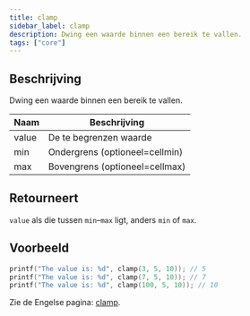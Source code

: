 ```yaml
---
title: clamp
sidebar_label: clamp
description: Dwing een waarde binnen een bereik te vallen.
tags: ["core"]
---
```


<LowercaseNote />

## Beschrijving

Dwing een waarde binnen een bereik te vallen.

| Naam | Beschrijving |
| ---- | ------------ |
| value | De te begrenzen waarde |
| min | Ondergrens (optioneel=cellmin) |
| max | Bovengrens (optioneel=cellmax) |

## Retourneert

`value` als die tussen `min`–`max` ligt, anders `min` of `max`.

## Voorbeeld

```c
printf("The value is: %d", clamp(3, 5, 10)); // 5
printf("The value is: %d", clamp(7, 5, 10)); // 7
printf("The value is: %d", clamp(100, 5, 10)); // 10
```

Zie de Engelse pagina: [clamp](/docs/scripting/functions/clamp).


